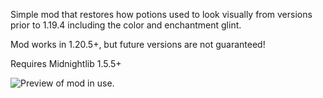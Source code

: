 Simple mod that restores how potions used to look visually from versions prior to 1.19.4 including the color and enchantment glint.

Mod works in 1.20.5+, but future versions are not guaranteed!

Requires Midnightlib 1.5.5+

![Preview of mod in use.](https://cdn.modrinth.com/data/cached_images/fc8e37fe33c863959fad6951301d885809fb5c36.png)